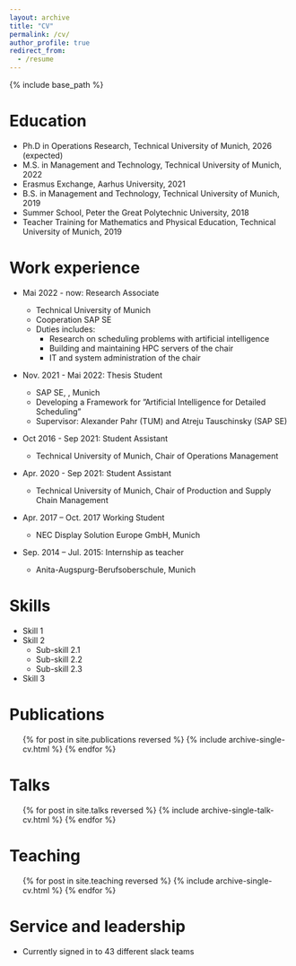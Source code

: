 ```yaml
---
layout: archive
title: "CV"
permalink: /cv/
author_profile: true
redirect_from:
  - /resume
---
```


{% include base_path %}

Education
======
* Ph.D in Operations Research, Technical University of Munich, 2026 (expected)
* M.S. in Management and Technology, Technical University of Munich, 2022
* Erasmus Exchange, Aarhus University, 2021
* B.S. in Management and Technology, Technical University of Munich, 2019
* Summer School, Peter the Great Polytechnic University, 2018
* Teacher Training for Mathematics and Physical Education, Technical University of Munich, 2019

Work experience
======
* Mai 2022 - now: Research Associate
  * Technical University of Munich
  * Cooperation SAP SE
  * Duties includes:
    * Research on scheduling problems with artificial intelligence
    * Building and maintaining HPC servers of the chair
    * IT and system administration of the chair

* Nov. 2021 - Mai 2022: Thesis Student
  * SAP SE, , Munich
  * Developing a Framework for ”Artificial Intelligence for Detailed Scheduling”
  * Supervisor: Alexander Pahr (TUM) and Atreju Tauschinsky (SAP SE)

* Oct 2016 - Sep 2021: Student Assistant
  * Technical University of Munich, Chair of Operations Management

* Apr. 2020 - Sep 2021: Student Assistant
  * Technical University of Munich, Chair of Production and Supply Chain Management

* Apr. 2017 – Oct. 2017 Working Student
  * NEC Display Solution Europe GmbH, Munich

* Sep. 2014 – Jul. 2015: Internship as teacher
  * Anita-Augspurg-Berufsoberschule, Munich

  
Skills
======
* Skill 1
* Skill 2
  * Sub-skill 2.1
  * Sub-skill 2.2
  * Sub-skill 2.3
* Skill 3

Publications
======
  <ul>{% for post in site.publications reversed %}
    {% include archive-single-cv.html %}
  {% endfor %}</ul>
  
Talks
======
  <ul>{% for post in site.talks reversed %}
    {% include archive-single-talk-cv.html  %}
  {% endfor %}</ul>
  
Teaching
======
  <ul>{% for post in site.teaching reversed %}
    {% include archive-single-cv.html %}
  {% endfor %}</ul>
  
Service and leadership
======
* Currently signed in to 43 different slack teams
